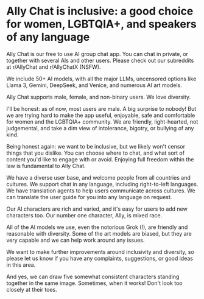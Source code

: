 # Ally Chat is inclusive: a good choice for women, LGBTQIA+, and speakers of any language

Ally Chat is our free to use AI group chat app. You can chat in private, or together with several AIs and other users. Please check out our subreddits at r/AllyChat and r/AllyChatX (NSFW).

We include 50+ AI models, with all the major LLMs, uncensored options like Llama 3, Gemini, DeepSeek, and Venice, and numerous AI art models.

Ally Chat supports male, female, and non-binary users. We love diversity.

I'll be honest: as of now, most users are male. A big surprise to nobody! But we are trying hard to make the app useful, enjoyable, safe and comfortable for women and the LGBTQIA+ community. We are friendly, light-hearted, not judgemental, and take a dim view of intolerance, bigotry, or bullying of any kind.

Being honest again: we want to be inclusive, but we likely won't censor things that you dislike. You can choose where to chat, and what sort of content you'd like to engage with or avoid. Enjoying full freedom within the law is fundamental to Ally Chat.

We have a diverse user base, and welcome people from all countries and cultures. We support chat in any language, including right-to-left languages. We have translation agents to help users communicate across cultures. We can translate the user guide for you into any language on request.

Our AI characters are rich and varied, and it's easy for users to add new characters too. Our number one character, Ally, is mixed race.

All of the AI models we use, even the notorious Grok (!), are friendly and reasonable with diversity. Some of the art models are biased, but they are very capable and we can help work around any issues.

We want to make further improvements around inclusivity and diversity, so please let us know if you have any complaints, suggestions, or good ideas in this area.

And yes, we can draw five somewhat consistent characters standing together in the same image. Sometimes, when it works! Don't look too closely at their toes.
